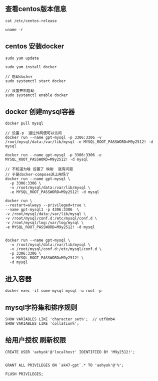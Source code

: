<!--
 * @Author: 刘启明 455043818@qq.com
 * @Date: 2023-05-24 10:44:34
 * @LastEditors: 刘启明 455043818@qq.com
 * @LastEditTime: 2023-05-25 13:45:00
 * @FilePath: \blog\docs\javascript\2023-05-24-docker-mysql.md
 * @Description: 
 * 
 * Copyright (c) 2023 by ${git_name_email}, All Rights Reserved. 
-->
## 查看centos版本信息
```
cat /etc/centos-release

uname -r

```

## centos 安装docker
```
sudo yum update

sudo yum install docker

// 启动docker
sudo systemctl start docker

// 设置开机启动
sudo systemctl enable docker

```

## docker 创建mysql容器
```
docker pull mysql

// 设置-p  通过外网便可以访问
docker run --name gpt-mysql -p 3306:3306 -v /root/mysql/data:/var/lib/mysql -e MYSQL_ROOT_PASSWORD=M9y2512! -d mysql

docker run --name gpt-mysql -p 3306:3306 -e MYSQL_ROOT_PASSWORD=M9y2512! -d mysql

// 不知道为啥 设置了 映射  就有问题 
// 于是docker-compose派上用场了
docker run --name gpt-mysql \
  -p 3306:3306 \
  -v /root/mysql/data:/var/lib/mysql \ 
  -e MYSQL_ROOT_PASSWORD=M9y2512! -d mysql

docker run \
--restart=always --privileged=true \
--name gpt-mysql1 -p 4306:3306  \
-v /root/mysql/data:/var/lib/mysql \
-v /root/mysql/conf.d:/etc/mysql/conf.d \
-v /root/mysql/log:/var/log/mysql \
-e MYSQL_ROOT_PASSWORD=M9y2512! -d mysql


docker run --name gpt-mysql \
  -v /root/mysql/data:/var/lib/mysql \
  -v /root/mysql/conf.d:/etc/mysql/conf.d \
  -p 3306:3306 \
  -e MYSQL_ROOT_PASSWORD=M9y2512! \
  -d mysql

```



## 进入容器
```
docker exec -it some-mysql mysql -u root -p
```


## mysql字符集和排序规则
```
SHOW VARIABLES LIKE 'character_set%';  // utf8mb4
SHOW VARIABLES LIKE 'collation%';  
```

## 给用户授权 刷新权限
```
CREATE USER 'aehyok'@'localhost' IDENTIFIED BY 'M9y2512!';


GRANT ALL PRIVILEGES ON `ak47-gpt`.* TO 'aehyok'@'%';

FLUSH PRIVILEGES;
```


